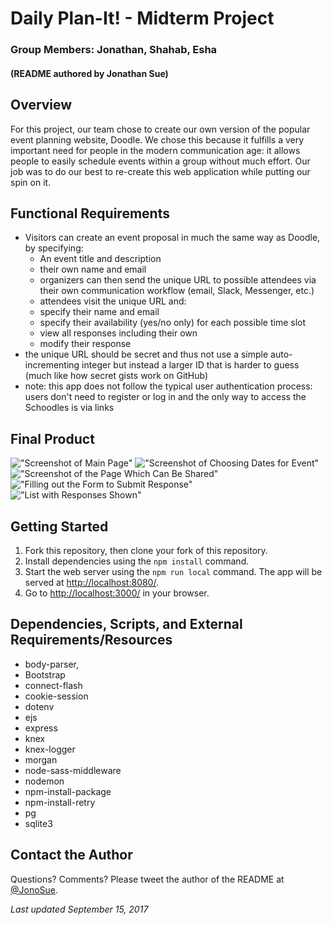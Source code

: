 # Daily Plan-It! - Midterm Project
### Group Members: Jonathan, Shahab, Esha
#### (README authored by Jonathan Sue)


## Overview

For this project, our team chose to create our own version of the popular event planning website, Doodle. We chose this because it fulfills a very important need for people in the modern communication age: it allows people to easily schedule events within a group without much effort. Our job was to do our best to re-create this web application while putting our spin on it.


## Functional Requirements

- Visitors can create an event proposal in much the same way as Doodle, by specifying:
  * An event title and description
  * their own name and email
  * organizers can then send the unique URL to possible attendees via their own communication workflow (email, Slack, Messenger, etc.)
  * attendees visit the unique URL and:
  * specify their name and email
  * specify their availability (yes/no only) for each possible time slot
  * view all responses including their own
  * modify their response
- the unique URL should be secret and thus not use a simple auto-incrementing integer but instead a larger ID that is harder to guess (much like how secret gists work on GitHub)
- note: this app does not follow the typical user authentication process: users don't need to register or log in and the only way to access the Schoodles is via links


## Final Product

!["Screenshot of Main Page"](https://raw.githubusercontent.com/jonosue/midterm-project-2017/master/docs/home-page.png)
!["Screenshot of Choosing Dates for Event"](https://raw.githubusercontent.com/jonosue/midterm-project-2017/master/docs/choosing-dates.png)
!["Screenshot of the Page Which Can Be Shared"](https://raw.githubusercontent.com/jonosue/midterm-project-2017/master/docs/date-voting-page.png)
!["Filling out the Form to Submit Response"](https://raw.githubusercontent.com/jonosue/midterm-project-2017/master/docs/fill-out-form.png)
!["List with Responses Shown"](https://raw.githubusercontent.com/jonosue/midterm-project-2017/master/docs/list-of-votes.png)


## Getting Started

1. Fork this repository, then clone your fork of this repository.
2. Install dependencies using the `npm install` command.
3. Start the web server using the `npm run local` command. The app will be served at <http://localhost:8080/>.
4. Go to <http://localhost:3000/> in your browser.


## Dependencies, Scripts, and External Requirements/Resources

- body-parser,
- Bootstrap
- connect-flash 
- cookie-session 
- dotenv 
- ejs 
- express 
- knex 
- knex-logger 
- morgan 
- node-sass-middleware 
- nodemon
- npm-install-package
- npm-install-retry 
- pg 
- sqlite3


## Contact the Author

Questions? Comments? Please tweet the author of the README at [@JonoSue](http://twitter.com/JonoSue).


*Last updated September 15, 2017*

